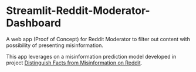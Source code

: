# Streamlit-Reddit-Moderator-Dashboard
A web app (Proof of Concept) for Reddit Moderator to filter out content with possibility of presenting misinformation. 

This app leverages on a misinformation prediction model developed in project [Distinguish Facts from Misinformation on Reddit](https://github.com/cy-chin/Distinguish-Facts-from-Misinformation).
